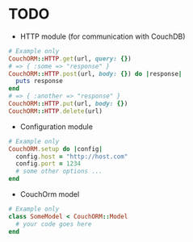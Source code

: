 # TODO

+ HTTP module (for communication with CouchDB)

``` ruby
# Example only
CouchORM::HTTP.get(url, query: {})
# => { :some => "response" }
CouchORM::HTTP.post(url, body: {}) do |response|
  puts response
end
# => { :another => "response" }
CouchORM::HTTP.put(url, body: {})
CouchORM::HTTP.delete(url)
```

+ Configuration module

``` ruby
# Example only
CouchORM.setup do |config|
  config.host = "http://host.com"
  config.port = 1234
  # some other options ...
end
```

+ CouchOrm model

``` ruby
# Example only
class SomeModel < CouchORM::Model
  # your code goes here
end
```